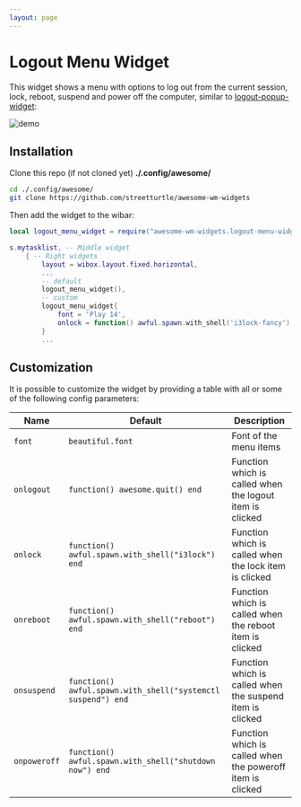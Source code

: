 ```yaml
---
layout: page
---
```

# Logout Menu Widget

This widget shows a menu with options to log out from the current session, lock, reboot, suspend and power off the computer, similar to [logout-popup-widget](https://github.com/streetturtle/awesome-wm-widgets/tree/master/logout-popup-widget):

![demo](../awesome-wm-widgets/assets/img/screenshots/logout-menu-widget/logout-menu.gif)

## Installation

Clone this repo (if not cloned yet) **./.config/awesome/**

```bash
cd ./.config/awesome/
git clone https://github.com/streetturtle/awesome-wm-widgets
```
Then add the widget to the wibar:

```lua
local logout_menu_widget = require("awesome-wm-widgets.logout-menu-widget.logout-menu")

s.mytasklist, -- Middle widget
    { -- Right widgets
        layout = wibox.layout.fixed.horizontal,
        ...
        -- default
        logout_menu_widget(),
        -- custom
        logout_menu_widget{
            font = 'Play 14',
            onlock = function() awful.spawn.with_shell('i3lock-fancy') end
        }
        ...
```

## Customization

It is possible to customize the widget by providing a table with all or some of the following config parameters:

| Name | Default | Description |
|---|---|---|
| `font` | `beautiful.font` | Font of the menu items |
| `onlogout` | `function() awesome.quit() end` | Function which is called when the logout item is clicked |
| `onlock` | `function() awful.spawn.with_shell("i3lock") end` | Function which is called when the lock item is clicked |
| `onreboot` | `function() awful.spawn.with_shell("reboot") end` | Function which is called when the reboot item is clicked |
| `onsuspend` | `function() awful.spawn.with_shell("systemctl suspend") end` | Function which is called when the suspend item is clicked |
| `onpoweroff` | `function() awful.spawn.with_shell("shutdown now") end` | Function which is called when the poweroff item is clicked |
